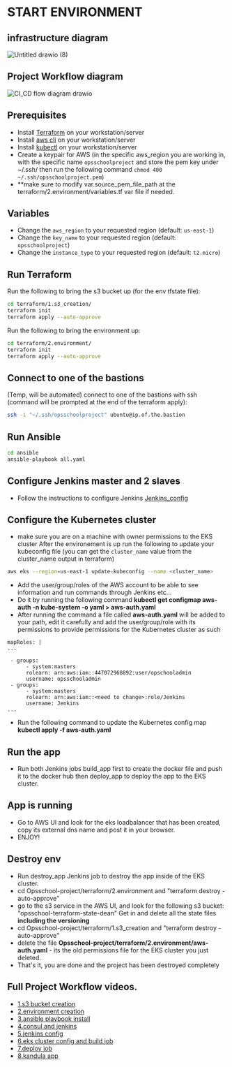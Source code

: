 # START ENVIRONMENT
## infrastructure diagram
![Untitled drawio (8)](https://user-images.githubusercontent.com/57751780/232642303-9b27622d-18ce-4222-a1cf-e0a19b7b5e3e.png)

## Project Workflow diagram
![CI_CD flow diagram drawio](https://user-images.githubusercontent.com/57751780/232643071-8e1407cd-3d85-477b-85bf-ab9fc41648f5.png)

## Prerequisites
- Install [Terraform](https://learn.hashicorp.com/tutorials/terraform/install-cli) on your workstation/server
- Install [aws cli](https://docs.aws.amazon.com/cli/latest/userguide/install-cliv2.html) on your workstation/server
- Install [kubectl](https://kubernetes.io/docs/tasks/tools/install-kubectl/) on your workstation/server
- Create a keypair for AWS (in the specific aws_region you are working in, with the specific name ```opsschoolproject``` and store the pem key under ~/.ssh/ then run the following command ```chmod 400 ~/.ssh/opsschoolproject.pem```)
- **make sure to modify var.source_pem_file_path at the terraform/2.environment/variables.tf var file if needed.

## Variables
- Change the ```aws_region``` to your requested region (default: ```us-east-1```)
- Change the ```key_name``` to your requested region (default: ```opsschoolproject```)
- Change the ```instance_type``` to your requested region (default: ```t2.micro```)

## Run Terraform
Run the following to bring the s3 bucket up (for the env tfstate file):
```bash
cd terraform/1.s3_creation/
terraform init
terraform apply --auto-approve
```

Run the following to bring the environment up:
```bash
cd terraform/2.environment/
terraform init
terraform apply --auto-approve
```

## Connect to one of the bastions
(Temp, will be automated) connect to one of the bastions with ssh (command will be prompted at the end of the terraform apply):
```bash
ssh -i "~/.ssh/opsschoolproject" ubuntu@ip.of.the.bastion
```

## Run Ansible
```bash
cd ansible
ansible-playbook all.yaml
```
## Configure Jenkins master and 2 slaves
- Follow the instructions to configure Jenkins [Jenkins_config](https://github.com/dvaturi/Opsschool-project/blob/main/Jenkins_config.md)

## Configure the Kubernetes cluster
- make sure you are on a machine with owner permissions to the EKS cluster
After the environement is up run the following to update your kubeconfig file (you can get the `cluster_name` value from the cluster_name output in terraform)
```bash
aws eks --region=us-east-1 update-kubeconfig --name <cluster_name>
```
- Add the user/group/roles of the AWS account to be able to see information and run commands through Jenkins etc...
- Do it by running the following command **kubectl get configmap aws-auth -n kube-system -o yaml > aws-auth.yaml**
- After running the command a file called **aws-auth.yaml** will be added to your path, edit it carefully and add the user/group/role with its permissions to provide permissions for the Kubernetes cluster as such
```
mapRoles: |
...

 - groups:
      - system:masters
      rolearn: arn:aws:iam::447072968892:user/opschooladmin
      username: opsschooladmin
 - groups:
      - system:masters
      rolearn: arn:aws:iam::<need to change>:role/Jenkins
      username: Jenkins
...
```
- Run the following command to update the Kubernetes config map **kubectl apply -f aws-auth.yaml**


## Run the app
- Run both Jenkins jobs build_app first to create the docker file and push it to the docker hub then deploy_app to deploy the app to the EKS cluster.

## App is running
- Go to AWS UI and look for the eks loadbalancer that has been created, copy its external dns name and post it in your browser.
- ENJOY!

## Destroy env
- Run destroy_app Jenkins job to destroy the app inside of the EKS cluster.
- cd Opsschool-project/terraform/2.environment and "terraform destroy -auto-approve"
- go to the s3 service in the AWS UI, and look for the following s3 bucket: "opsschool-terraform-state-dean" Get in and delete all the state files **including the versioning**
- cd Opsschool-project/terraform/1.s3_creation and "terraform destroy -auto-approve"
- delete the file **Opsschool-project/terraform/2.environment/aws-auth.yaml** - its the old permissions file for the EKS cluster you just deleted.
- That's it, you are done and the project has been destroyed completely 

## Full Project Workflow videos.
- [1.s3 bucket creation](https://drive.google.com/file/d/1hTJXzo2EjZOdMbla9gXBNNsCqfVdA5iq/view?usp=share_link)
- [2.environment creation](https://drive.google.com/file/d/1TYrkyh5RcH_Zp9mEOhlDJ1DZlIaRpZtF/view?usp=share_link)
- [3.ansible playbook install](https://drive.google.com/file/d/1ZBCIEv_W3vqhVJnr9Qi-XF6dMBGIWWtF/view?usp=share_link)
- [4.consul and jenkins](https://drive.google.com/file/d/1dyvXf9tzAQx1Oq3DHeibXQpRZQdAZDYw/view?usp=share_link)
- [5.jenkins config](https://drive.google.com/file/d/1T2IbhbNCEMw11Do6ZTyJg-2hqFOnp1ER/view?usp=share_link)
- [6.eks cluster config and build job](https://drive.google.com/file/d/14s4fQ49VeZBOvvmYuhrbJvNyM2ejhHOw/view?usp=share_link)
- [7.deploy job](https://drive.google.com/file/d/1j4hOWDwtI0t57c-3p94JcZYcWIOBOSDQ/view?usp=share_link)
- [8.kandula app](https://drive.google.com/file/d/1oxFrSfpGPCmUMjIQxGEyW4D7FWYwGhQc/view?usp=share_link)
